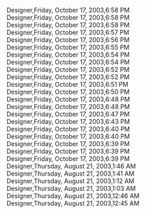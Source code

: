 ﻿Designer,Friday, October 17, 2003,6:58 PM  Designer,Friday, October 17, 2003,6:58 PM  Designer,Friday, October 17, 2003,6:58 PM  Designer,Friday, October 17, 2003,6:57 PM  Designer,Friday, October 17, 2003,6:56 PM  Designer,Friday, October 17, 2003,6:55 PM  Designer,Friday, October 17, 2003,6:54 PM  Designer,Friday, October 17, 2003,6:54 PM  Designer,Friday, October 17, 2003,6:52 PM  Designer,Friday, October 17, 2003,6:52 PM  Designer,Friday, October 17, 2003,6:51 PM  Designer,Friday, October 17, 2003,6:50 PM  Designer,Friday, October 17, 2003,6:48 PM  Designer,Friday, October 17, 2003,6:48 PM  Designer,Friday, October 17, 2003,6:47 PM  Designer,Friday, October 17, 2003,6:43 PM  Designer,Friday, October 17, 2003,6:40 PM  Designer,Friday, October 17, 2003,6:40 PM  Designer,Friday, October 17, 2003,6:39 PM  Designer,Friday, October 17, 2003,6:39 PM  Designer,Friday, October 17, 2003,6:39 PM  Designer,Thursday, August 21, 2003,1:46 AM  Designer,Thursday, August 21, 2003,1:41 AM  Designer,Thursday, August 21, 2003,1:12 AM  Designer,Thursday, August 21, 2003,1:03 AM  Designer,Thursday, August 21, 2003,12:46 AM  Designer,Thursday, August 21, 2003,12:45 AM